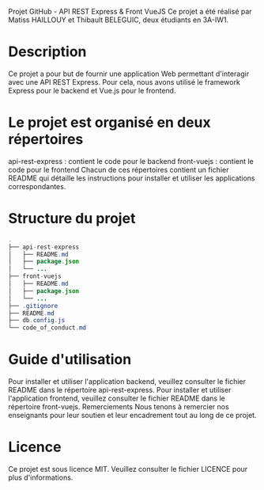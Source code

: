 Projet GitHub - API REST Express & Front VueJS
Ce projet a été réalisé par Matiss HAILLOUY et Thibault BELEGUIC, deux étudiants en 3A-IW1.

# Description

Ce projet a pour but de fournir une application Web permettant d'interagir avec une API REST Express. Pour cela, nous avons utilisé le framework Express pour le backend et Vue.js pour le frontend.

# Le projet est organisé en deux répertoires 

api-rest-express : contient le code pour le backend
front-vuejs : contient le code pour le frontend
Chacun de ces répertoires contient un fichier README qui détaille les instructions pour installer et utiliser les applications correspondantes.

# Structure du projet

```java
.
├── api-rest-express
│   ├── README.md
│   ├── package.json
│   └── ...
├── front-vuejs
│   ├── README.md
│   ├── package.json
│   └── ...
├── .gitignore
├── README.md
├── db.config.js
└── code_of_conduct.md
```
# Guide d'utilisation

Pour installer et utiliser l'application backend, veuillez consulter le fichier README dans le répertoire api-rest-express.
Pour installer et utiliser l'application frontend, veuillez consulter le fichier README dans le répertoire front-vuejs.
Remerciements
Nous tenons à remercier nos enseignants pour leur soutien et leur encadrement tout au long de ce projet.

# Licence
Ce projet est sous licence MIT. Veuillez consulter le fichier LICENCE pour plus d'informations.
